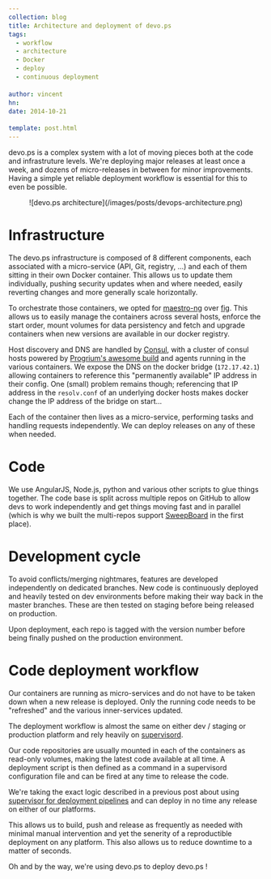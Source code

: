 ```yaml
---
collection: blog
title: Architecture and deployment of devo.ps
tags:
  - workflow
  - architecture
  - Docker
  - deploy
  - continuous deployment

author: vincent
hn:
date: 2014-10-21

template: post.html
---
```


devo.ps is a complex system with a lot of moving pieces both at the code and infrastruture levels. We're deploying major releases at least once a week, and dozens of micro-releases in between for minor improvements. Having a simple yet reliable deployment workflow is essential for this to even be possible.

<p align='center'>![devo.ps architecture](/images/posts/devops-architecture.png)</p>

Infrastructure
==============

The devo.ps infrastructure is composed of 8 different components, each associated with a micro-service (API, Git, registry, ...) and each of them sitting in their own Docker container. This allows us to update them individually, pushing security updates when and where needed, easily reverting changes and more generally scale horizontally.

To orchestrate those containers, we opted for [maestro-ng](https://github.com/signalfuse/maestro-ng) over [fig](http://www.fig.sh/). This allows us to easily manage the containers across several hosts, enforce the start order, mount volumes for data persistency and fetch and upgrade containers when new versions are available in our docker registry.

Host discovery and DNS are handled by [Consul](http://www.consul.io/), with a cluster of consul hosts powered by [Progrium's awesome build](https://registry.hub.docker.com/u/progrium/consul/) and agents running in the various containers. We expose the DNS on the docker bridge (`172.17.42.1`) allowing containers to reference this "permanently available" IP address in their config. One (small) problem remains though; referencing that IP address in the `resolv.conf` of an underlying docker hosts makes docker change the IP address of the bridge on start...

Each of the container then lives as a micro-service, performing tasks and handling requests independently. We can deploy releases on any of these when needed.

Code
====

We use AngularJS, Node.js, python and various other scripts to glue things together. The code base is split across multiple repos on GitHub to allow devs to work independently and get things moving fast and in parallel (which is why we built the multi-repos support [SweepBoard](http://sweepboard.com) in the first place).

Development cycle
=================

To avoid conflicts/merging nightmares, features are developed independently on dedicated branches. New code is continuously deployed and heavily tested on dev environments before making their way back in the master branches. These are then tested on staging before being released on production.

Upon deployment, each repo is tagged with the version number before being finally pushed on the production environment.

Code deployment workflow
===================

Our containers are running as micro-services and do not have to be taken down when a new release is deployed. Only the running code needs to be "refreshed" and the various inner-services updated.

The deployment workflow is almost the same on either dev / staging or production platform and rely heavily on [supervisord](http://supervisord.org/).

Our code repositories are usually mounted in each of the containers as read-only volumes, making the latest code available at all time. A deployment script is then defined as a command in a supervisord configuration file and can be fired at any time to release the code.

We're taking the exact logic described in a previous post about using [supervisor for deployment pipelines](/blog/supervisord-for-deploy-pipelines) and can deploy in no time any release on either of our platforms.

This allows us to build, push and release as frequently as needed with minimal manual intervention and yet the senerity of a reproductible deployment on any platform. This also allows us to reduce downtime to a matter of seconds.

Oh and by the way, we're using devo.ps to deploy devo.ps !
